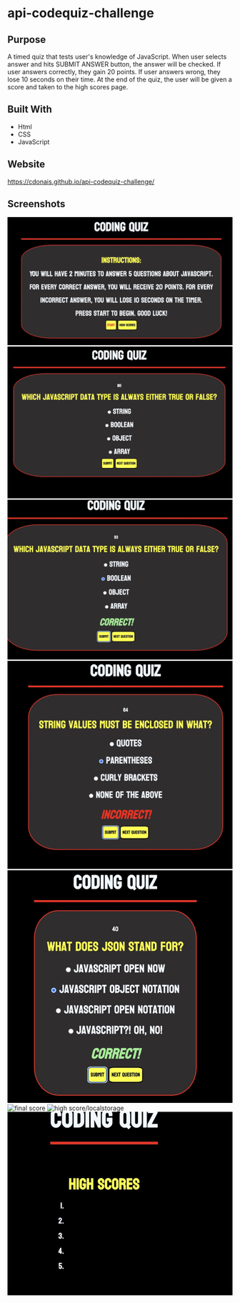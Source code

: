 # api-codequiz-challenge

## Purpose

A timed quiz that tests user's knowledge of JavaScript. When user selects answer and hits SUBMIT ANSWER button, the answer will be checked. If user answers correctly, they gain 20 points. If user answers wrong, they lose 10 seconds on their time. At the end of the quiz, the user will be given a score and taken to the high scores page.

## Built With
* Html
* CSS
* JavaScript

## Website

https://cdonais.github.io/api-codequiz-challenge/

## Screenshots
![screenshot of instructions/start page](./images/screenshot1.jpg)
![first question before answered](./images/screenshot2.jpg)
![first question after answer-correct](./images/screenshot3.jpg)
![second question answer-wrong](./images/screenshot4.jpg)
![third question](./images/screenshot5.jpg)
![final score](https://user-images.githubusercontent.com/102271275/169629205-d35fd9e0-4961-453d-93e4-860aa8dc2fc5.jpeg)
![high score/localstorage](https://user-images.githubusercontent.com/102271275/169629134-2beb7615-8a7f-4805-967d-ec6f00f9fd1e.jpeg)
![timeout alert](./images/screenshot8.jpg)
